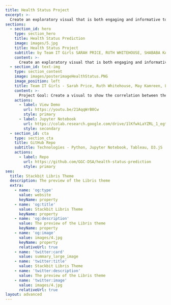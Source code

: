 ```yaml
---
title: Health Status Project
excerpt: >-
  Create an exploratory visual that is both engaging and informative to a user about Heart Disease based on multiple risk factors.
sections:
  - section_id: hero
    type: section_hero
    title: Health Status Prediction
    image: images/5.jpg
    title: Health Status Project
    subtitle: by Team IT Girls SARAH PRICE, RUTH WHITEHOUSE, SHABABA KAMREEN, LILLIAN SHEPPARD
    content: >-
      Create an exploratory visual that is both engaging and informative to a user about Heart Disease based on multiple risk factors. 
  - section_id: text-img
    type: section_content
    image: images/posterimageHealthStatus.PNG
    image_position: left
    title: Team IT Girls - Sarah Price, Ruth Whitehouse, May Kamreen, Lillian Sheppard
    content: >-
      Project Goal: Create a visual to show the correlation between the most common Heart Disease symptoms and their Heart Health Status. Using the PCA algorithm we concluded that the most important factors in our dataset were age and sex, and there was no correlation to cholesterol and diabetes.
    actions:
      - label: View Demo
        url: https://youtu.be/21AqqWrB0Cw
        style: primary
      - label: Jupyter Notebook
        url: https://colab.research.google.com/drive/1lKfwkLaYZRL_1_egt3l4mW35W79Hf4g-#scrollTo=UmgFkRxLcj5s
        style: secondary
  - section_id: cta
    type: section_cta
    title: GitHub Repo
    subtitle: Technologies - Python, Jupyter Notebook, Tableau, D3.jS
    actions:
      - label: Repo
        url: https://github.com/GGC-DSA/health-status-prediction
        style: primary
seo:
  title: Stackbit Libris Theme
  description: The preview of the Libris theme
  extra:
    - name: 'og:type'
      value: website
      keyName: property
    - name: 'og:title'
      value: Stackbit Libris Theme
      keyName: property
    - name: 'og:description'
      value: The preview of the Libris theme
      keyName: property
    - name: 'og:image'
      value: images/4.jpg
      keyName: property
      relativeUrl: true
    - name: 'twitter:card'
      value: summary_large_image
    - name: 'twitter:title'
      value: Stackbit Libris Theme
    - name: 'twitter:description'
      value: The preview of the Libris theme
    - name: 'twitter:image'
      value: images/4.jpg
      relativeUrl: true
layout: advanced
---
```

